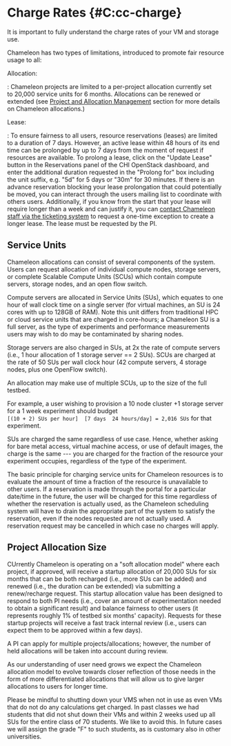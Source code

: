 Charge Rates {#C:cc-charge}
============

It is important to fully understand the charge rates of your VM and
storage use.

Chameleon has two types of limitations, introduced to promote fair
resource usage to all:

Allocation:

:   Chameleon projects are limited to a per-project allocation currently
    set to 20,000 service units for 6 months. Allocations can be renewed
    or extended (see [Project and Allocation
    Management](index.html#toc-project-and-allocation-management)
    section for more details on Chameleon allocations.)

Lease:

:   To ensure fairness to all users, resource reservations (leases) are
    limited to a duration of 7 days. However, an active lease within 48
    hours of its end time can be prolonged by up to 7 days from the
    moment of request if resources are available. To prolong a lease,
    click on the "Update Lease" button in the Reservations panel of the
    CHI OpenStack dashboard, and enter the additional duration requested
    in the "Prolong for" box including the unit suffix, e.g. "5d" for 5
    days or "30m" for 30 minutes. If there is an advance reservation
    blocking your lease prolongation that could potentially be moved,
    you can interact through the users mailing list to coordinate with
    others users. Additionally, if you know from the start that your
    lease will require longer than a week and can justify it, you can
    [contact Chameleon staff via the ticketing
    system](https://www.chameleoncloud.org/user/help/ticket/new/) to
    request a one-time exception to create a longer lease. The lease
    must be requested by the PI.

Service Units
-------------

Chameleon allocations can consist of several components of the system.
Users can request allocation of individual compute nodes, storage
servers, or complete Scalable Compute Units (SCUs) which contain compute
servers, storage nodes, and an open flow switch.

Compute servers are allocated in Service Units (SUs), which equates to
one hour of wall clock time on a single server (for virtual machines, an
SU is 24 cores with up to 128GB of RAM). Note this unit differs from
traditional HPC or cloud service units that are charged in core-hours; a
Chameleon SU is a full server, as the type of experiments and
performance measurements users may wish to do may be contaminated by
sharing nodes.

Storage servers are also charged in SUs, at 2x the rate of compute
servers (i.e., 1 hour allocation of 1 storage server == 2 SUs). SCUs are
charged at the rate of 50 SUs per wall clock hour (42 compute servers, 4
storage nodes, plus one OpenFlow switch).

An allocation may make use of multiple SCUs, up to the size of the full
testbed.

For example, a user wishing to provision a 10 node cluster +1 storage
server for a 1 week experiment should budget
`[(10 + 2) SUs per hour]  [7 days  24 hours/day] = 2,016 SUs` for that
experiment.

SUs are charged the same regardless of use case. Hence, whether asking
for bare metal access, virtual machine access, or use of default images,
the charge is the same --- you are charged for the fraction of the
resource your experiment occupies, regardless of the type of the
experiment.

The basic principle for charging service units for Chameleon resources
is to evaluate the amount of time a fraction of the resource is
unavailable to other users. If a reservation is made through the portal
for a particular date/time in the future, the user will be charged for
this time regardless of whether the reservation is actually used, as the
Chameleon scheduling system will have to drain the appropriate part of
the system to satisfy the reservation, even if the nodes requested are
not actually used. A reservation request may be cancelled in which case
no charges will apply.

Project Allocation Size
-----------------------

CUrrently Chameleon is operating on a "soft allocation model" where each
project, if approved, will receive a startup allocation of 20,000 SUs
for six months that can be both recharged (i.e., more SUs can be added)
and renewed (i.e., the duration can be extended) via submitting a
renew/recharge request. This startup allocation value has been designed
to respond to both PI needs (i.e., cover an amount of experimentation
needed to obtain a significant result) and balance fairness to other
users (it represents roughly 1% of testbed six months' capacity).
Requests for these startup projects will receive a fast track internal
review (i.e., users can expect them to be approved within a few days).

A PI can apply for multiple projects/allocations; however, the number of
held allocations will be taken into account during review.

As our understanding of user need grows we expect the Chameleon
allocation model to evolve towards closer reflection of those needs in
the form of more differentiated allocations that will allow us to give
larger allocations to users for longer time.

Please be mindful to shutting down your VMS when not in use as even VMs
that do not do any calculations get charged. In past classes we had
students that did not shut down their VMs and within 2 weeks used up all
SUs for the entire class of 70 students. We like to avoid this. In
future cases we will assign the grade "F" to such students, as is
customary also in other universities.
